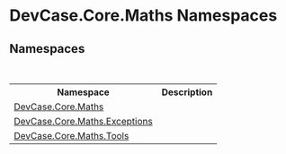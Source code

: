 # DevCase.Core.Maths Namespaces
 




## Namespaces
&nbsp;<table><tr><th>Namespace</th><th>Description</th></tr><tr><td><a href="N_DevCase_Core_Maths">DevCase.Core.Maths</a></td><td></td></tr><tr><td><a href="N_DevCase_Core_Maths_Exceptions">DevCase.Core.Maths.Exceptions</a></td><td></td></tr><tr><td><a href="N_DevCase_Core_Maths_Tools">DevCase.Core.Maths.Tools</a></td><td></td></tr></table>&nbsp;
